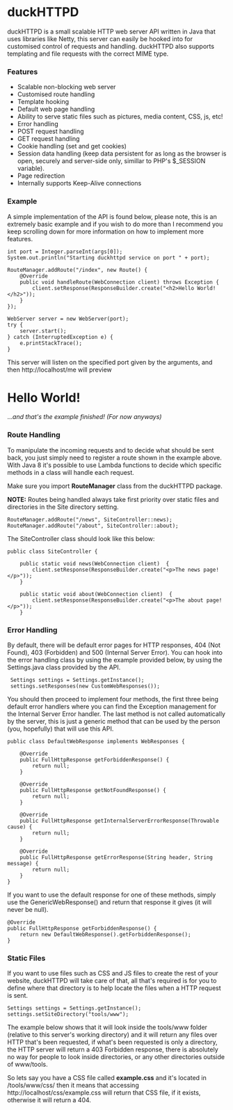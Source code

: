 # duckHTTPD

duckHTTPD is a small scalable HTTP web server API written in Java that uses libraries like Netty, this server can easily be hooked into for customised control of requests and handling. duckHTTPD also supports templating and file requests with the correct MIME type.

### Features

* Scalable non-blocking web server
* Customised route handling
* Template hooking
* Default web page handling
* Ability to serve static files such as pictures, media content, CSS, js, etc!
* Error handling
* POST request handling
* GET request handling
* Cookie handling (set and get cookies)
* Session data handling (keep data persistent for as long as the browser is open, securely and server-side only, simillar to PHP's $_SESSION variable).
* Page redirection
* Internally supports Keep-Alive connections

### Example

A simple implementation of the API is found below, please note, this is an extremely basic example and if you wish to do more than I recommend you keep scrolling down for more information on how to implement more features.

```
int port = Integer.parseInt(args[0]);
System.out.println("Starting duckhttpd service on port " + port);

RouteManager.addRoute("/index", new Route() {
    @Override
    public void handleRoute(WebConnection client) throws Exception {
        client.setResponse(ResponseBuilder.create("<h2>Hello World!</h2>"));
    }
});

WebServer server = new WebServer(port);
try {
    server.start();
} catch (InterruptedException e) {
    e.printStackTrace();
}
```

This server will listen on the specified port given by the arguments, and then http://localhost/me will preview 

# Hello World!

...*and that's the example finished! (For now anyways)*

### Route Handling

To manipulate the incoming requests and to decide what should be sent back, you just simply need to register a route shown in the example above. With Java 8 it's possible to use Lambda functions to decide which specific methods in a class will handle each request. 

Make sure you import **RouteManager** class from the duckHTTPD package.

**NOTE:** Routes being handled always take first priority over static files and directories in the Site directory setting.

```
RouteManager.addRoute("/news", SiteController::news);
RouteManager.addRoute("/about", SiteController::about);
```

The SiteController class should look like this below:

```
public class SiteController {

    public static void news(WebConnection client)  {
        client.setResponse(ResponseBuilder.create("<p>The news page!</p>"));
    }
    
    public static void about(WebConnection client)  {
        client.setResponse(ResponseBuilder.create("<p>The about page!</p>"));
    }
```

### Error Handling

By default, there will be default error pages for HTTP responses, 404 (Not Found), 403 (Forbidden) and 500 (Internal Server Error). You can hook into the error handling class by using the example provided below, by using the Settings.java class provided by the API.

```
 Settings settings = Settings.getInstance();
 settings.setResponses(new CustomWebResponses());
```

You should then proceed to implement four methods, the first three being default error handlers where you can find the Exception management for the Internal Server Error handler. The last method is not called automatically by the server, this is just a generic method that can be used by the person (you, hopefully) that will use this API.

```
public class DefaultWebResponse implements WebResponses {

    @Override
    public FullHttpResponse getForbiddenResponse() {
        return null;
    }

    @Override
    public FullHttpResponse getNotFoundResponse() {
        return null;
    }

    @Override
    public FullHttpResponse getInternalServerErrorResponse(Throwable cause) {
        return null;
    }

    @Override
    public FullHttpResponse getErrorResponse(String header, String message) {
        return null;
    }
}
```

If you want to use the default response for one of these methods, simply use the GenericWebResponse() and return that response it gives (it will never be null).

```
@Override
public FullHttpResponse getForbiddenResponse() {
    return new DefaultWebResponse().getForbiddenResponse();
}
```

### Static Files

If you want to use files such as CSS and JS files to create the rest of your website, duckHTTPD will take care of that, all that's required is for you to define where that directory is to help locate the files when a HTTP request is sent.

```
Settings settings = Settings.getInstance();
settings.setSiteDirectory("tools/www");
```

The example below shows that it will look inside the tools/www folder (relative to this server's working directory) and it will return any files over HTTP that's been requested, if what's been requested is only a directory, the HTTP server will return a 403 Forbidden response, there is absolutely no way for people to look inside directories, or any other directories outside of www/tools.

So lets say you have a CSS file called **example.css** and it's located in /tools/www/css/ then it means that accessing http://localhost/css/example.css will return that CSS file, if it exists, otherwise it will return a 404.



